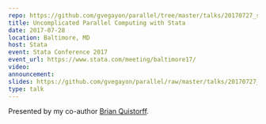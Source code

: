 ```yaml
---
repo: https://github.com/gvegayon/parallel/tree/master/talks/20170727_stata_conference
title: Uncomplicated Parallel Computing with Stata
date: 2017-07-28
location: Baltimore, MD
host: Stata
event: Stata Conference 2017
event_url: https://www.stata.com/meeting/baltimore17/
video:
announcement:
slides: https://github.com/gvegayon/parallel/raw/master/talks/20170727_stata_conference/20170727_stata_conference.pdf
type: talk
---
```


Presented by my co-author [Brian Quistorff](https://sites.google.com/site/bquistorff/).

